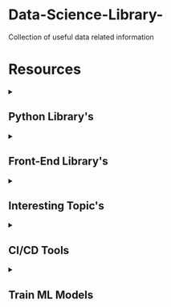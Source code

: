 # Data-Science-Library-
Collection of useful data related information

# Resources

<details><summary><h2>Python Library's</h2></summary>

1. [RPA Python](https://github.com/tebelorg/RPA-Python) - Use for simple tasks to automate with RPA
2. [Cookie Cutter Template](https://github.com/boromir674/cookiecutter-python-package) - Git project templates to use
3. [Jinja Template](https://jinja.palletsprojects.com/en/3.0.x/api/) - 
4. [Testing with Tox](https://christophergs.com/python/2020/04/12/python-tox-why-use-it-and-tutorial/) - Testing for large projects
5. [Logging with IceCream](https://towardsdatascience.com/introducing-icecream-never-use-print-to-debug-your-python-code-again-d8f2e5719f8a) - Use over print statements when debugging
6. [Multiprocessing with python](https://www.geeksforgeeks.org/multiprocessing-python-set-1/) - Use to speed up long running scripts
7. [Polars, faster pandas](https://pola-rs.github.io/polars-book/user-guide/)
8. [Pyside](https://wiki.freecad.org/PySide_Intermediate_Examples) - Build Desktop Apps with python. [Examples](https://www.pythonguis.com/pyside2-tutorial/)
9. [Pandas-ai](https://github.com/gventuri/pandas-ai) - Pandas combined with Open AI
10. [Quickly Build and Share ML Models - Gradio](https://aws.amazon.com/codestar/)
11. [Lumitbot - Package to easily trade with python](https://lumibot.lumiwealth.com/)
</details>

<details><summary><h2>Front-End Library's</h2></summary>

1. [HTML Boilerplate](https://github.com/h5bp/html5-boilerplate) - Front-end template for building fast, robust, and adaptable web apps
2. [Design resources for developers](https://github.com/bradtraversy/design-resources-for-developers) - Curated list of sesign and UI respirces from stock photos, web templates, css framework and more
3. [Hover](https://github.com/IanLunn/Hover) - A collection of css3-powered hover effects
 </details>


<details><summary><h2>Interesting Topic's</h2></summary>
 
1. [Sentiment Analysis](https://www.cs.uic.edu/~liub/FBS/sentiment-analysis.html)
2. [Operating Systems](https://www.cs.uic.edu/~jbell/CourseNotes/OperatingSystems/index.html) 
  </details>

<details><summary><h2>CI/CD Tools</h2></summary>
 
1. [Django CI/CD Process - Semaphore](https://semaphoreci.com/community/tutorials/dockerizing-a-python-django-web-application#style-checker)
2. [AWS CI/CD Tool - CodeStar](https://aws.amazon.com/codestar/) 
 
  </details>

<details><summary><h2>Train ML Models</h2></summary>
 
1. [Awesome Public Datasets Github](https://github.com/awesomedata/awesome-public-datasets) - A Git Repo of a bunch of free public datasets 
2. [Faker - Python lib to generate fake data](https://faker.readthedocs.io/en/master/)
3. [Guide To Train With No Code](https://cobusgreyling.medium.com/how-to-create-huggingface-custom-ai-models-using-autotrain-72d75484b82b)
4. [AutoTrain by HuggingFace](https://ui.autotrain.huggingface.co/)
 
  </details>
  




